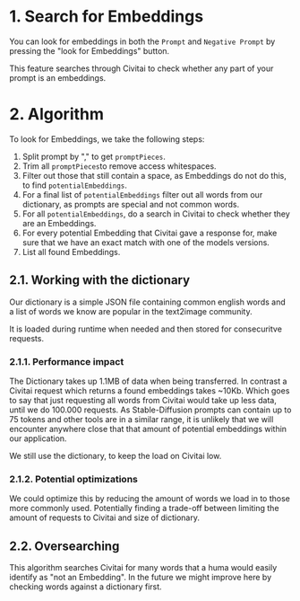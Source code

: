 # 1. Search for Embeddings

You can look for embeddings in both the `Prompt` and `Negative Prompt` by pressing the "look for Embeddings" button. 

This feature searches through Civitai to check whether any part of your prompt is an embeddings.

# 2. Algorithm

To look for Embeddings, we take the following steps:

1. Split prompt by "," to get `promptPieces`.
2. Trim all `promptPieces`to remove access whitespaces.
3. Filter out those that still contain a space, as Embeddings do not do this, to find `potentialEmbeddings`.
4. For a final list of `potentialEmbeddings` filter out all words from our dictionary, as prompts are special and not common words.
5. For all `potentialEmbeddings`, do a search in Civitai to check whether they are an Embeddings.
6. For every potential Embedding that Civitai gave a response for, make sure that we have an exact match with one of the models versions.
7. List all found Embeddings.

## 2.1. Working with the dictionary

Our dictionary is a simple JSON file containing common english words and a list of words we know are popular in the text2image community.

It is loaded during runtime when needed and then stored for consecuritve requests.

### 2.1.1. Performance impact

The Dictionary takes up 1.1MB of data when being transferred. In contrast a Civitai request which returns a found embeddings takes ~10Kb. Which goes to say that just requesting all words from Civitai would take up less data, until we do 100.000 requests. As Stable-Diffusion prompts can contain up to 75 tokens and other tools are in a similar range, it is unlikely that we will encounter anywhere close that that amount of potential embeddings within our application.

We still use the dictionary, to keep the load on Civitai low.

### 2.1.2. Potential optimizations

We could optimize this by reducing the amount of words we load in to those more commonly used. Potentially finding a trade-off between limiting the amount of requests to Civitai and size of dictionary.

## 2.2. Oversearching

This algorithm searches Civitai for many words that a huma would easily identify as "not an Embedding". In the future we might improve here by checking words against a dictionary first.